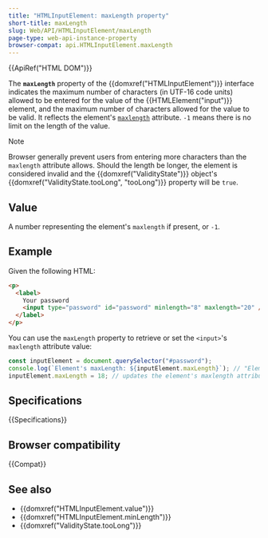 ```yaml
---
title: "HTMLInputElement: maxLength property"
short-title: maxLength
slug: Web/API/HTMLInputElement/maxLength
page-type: web-api-instance-property
browser-compat: api.HTMLInputElement.maxLength
---
```


{{ApiRef("HTML DOM")}}

The **`maxLength`** property of the {{domxref("HTMLInputElement")}} interface indicates the maximum number of characters (in UTF-16 code units) allowed to be entered for the value of the {{HTMLElement("input")}} element, and the maximum number of characters allowed for the value to be valid. It reflects the element's [`maxlength`](/en-US/docs/Web/HTML/Element/input#maxlength) attribute. `-1` means there is no limit on the length of the value.

> [!NOTE]
> Browser generally prevent users from entering more characters than the `maxlength` attribute allows. Should the length be longer, the element is considered invalid and the {{domxref("ValidityState")}} object's {{domxref("ValidityState.tooLong", "tooLong")}} property will be `true`.

## Value

A number representing the element's `maxlength` if present, or `-1`.

## Example

Given the following HTML:

```html
<p>
  <label>
    Your password
    <input type="password" id="password" minlength="8" maxlength="20" />
  </label>
</p>
```

You can use the `maxLength` property to retrieve or set the `<input>`'s `maxlength` attribute value:

```js
const inputElement = document.querySelector("#password");
console.log(`Element's maxLength: ${inputElement.maxLength}`); // "Element's maxlength: 20"
inputElement.maxLength = 18; // updates the element's maxlength attribute value
```

## Specifications

{{Specifications}}

## Browser compatibility

{{Compat}}

## See also

- {{domxref("HTMLInputElement.value")}}
- {{domxref("HTMLInputElement.minLength")}}
- {{domxref("ValidityState.tooLong")}}
